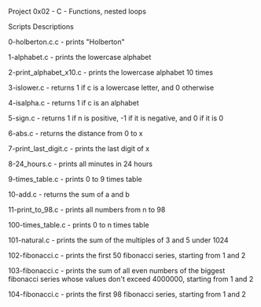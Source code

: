 Project 0x02 - C - Functions, nested loops

Scripts Descriptions

0-holberton.c.c - prints "Holberton"

1-alphabet.c - prints the lowercase alphabet

2-print_alphabet_x10.c - prints the lowercase alphabet 10 times

3-islower.c - returns 1 if c is a lowercase letter, and 0 otherwise

4-isalpha.c - returns 1 if c is an alphabet

5-sign.c - returns 1 if n is positive, -1 if it is negative, and 0 if it is 0

6-abs.c - returns the distance from 0 to x

7-print_last_digit.c - prints the last digit of x

8-24_hours.c - prints all minutes in 24 hours

9-times_table.c - prints 0 to 9 times table

10-add.c - returns the sum of a and b

11-print_to_98.c - prints all numbers from n to 98

100-times_table.c - prints 0 to n times table

101-natural.c - prints the sum of the multiples of 3 and 5 under 1024

102-fibonacci.c - prints the first 50 fibonacci series, starting from 1 and 2

103-fibonacci.c - prints the sum of all even numbers of the biggest fibonacci series whose values don't exceed 4000000, starting from 1 and 2

104-fibonacci.c - prints the first 98 fibonacci series, starting from 1 and 2